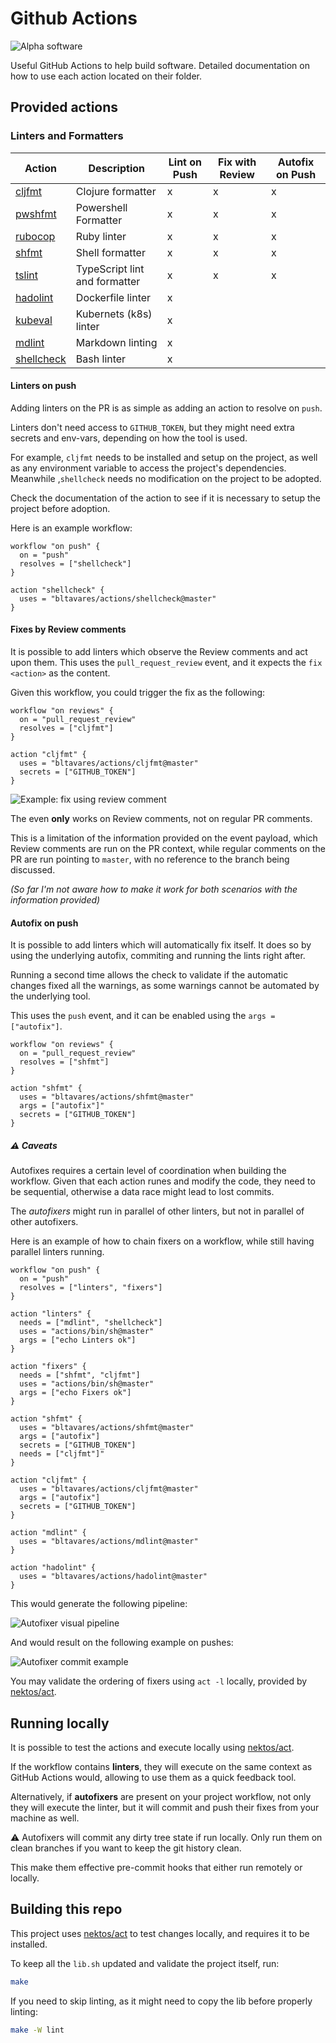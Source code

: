 # Github Actions

![Alpha software](https://img.shields.io/badge/stability-alpha-yellowgreen.svg)

Useful GitHub Actions to help build software.
Detailed documentation on how to use each action located on their folder.

## Provided actions

### Linters and Formatters

<!-- markdownlint-disable MD013 -->
| Action                   | Description                   | Lint on Push | Fix with Review | Autofix on Push |
|--------------------------|-------------------------------|--------------|-----------------|-----------------|
| [cljfmt](cljfmt)         | Clojure formatter             | x            | x               | x               |
| [pwshfmt](pwshfmt)       | Powershell Formatter          | x            | x               | x               |
| [rubocop](rubocop)       | Ruby linter                   | x            | x               | x               |
| [shfmt](shfmt)           | Shell formatter               | x            | x               | x               |
| [tslint](tslint)         | TypeScript lint and formatter | x            | x               | x               |
| [hadolint](hadolint)     | Dockerfile linter             | x            |                 |                 |
| [kubeval](kubeval)       | Kubernets (k8s) linter        | x            |                 |                 |
| [mdlint](mdlint)         | Markdown linting              | x            |                 |                 |
| [shellcheck](shellcheck) | Bash linter                   | x            |                 |                 |
<!-- markdownlint-enable MD013 -->

#### Linters on push

Adding linters on the PR is as simple as adding an action to resolve on `push`.

Linters don't need access to `GITHUB_TOKEN`, but they might need extra secrets
and env-vars, depending on how the tool is used.

For example, `cljfmt` needs to be installed and setup on the project, as well as
any environment variable to access the project's dependencies. Meanwhile
,`shellcheck` needs no modification on the project to be adopted.

Check the documentation of the action to see if it is necessary to setup the
project before adoption.

Here is an example workflow:

```hcl
workflow "on push" {
  on = "push"
  resolves = ["shellcheck"]
}

action "shellcheck" {
  uses = "bltavares/actions/shellcheck@master"
}
```

#### Fixes by Review comments

It is possible to add linters which observe the Review comments and act upon
them. This uses the `pull_request_review` event, and it expects the `fix
<action>` as the content.

Given this workflow, you could trigger the fix as the following:

```hcl
workflow "on reviews" {
  on = "pull_request_review"
  resolves = ["cljfmt"]
}

action "cljfmt" {
  uses = "bltavares/actions/cljfmt@master"
  secrets = ["GITHUB_TOKEN"]
}
```

![Example: fix using review comment](./docs/fix-using-review-comment.png)

The even **only** works on Review comments, not on regular PR comments.

This is a limitation of the information provided on the event payload, which
Review comments are run on the PR context, while regular comments on the PR are
run pointing to `master`, with no reference to the branch being discussed.

_(So far I'm not aware how to make it work for both scenarios with the
information provided)_

#### Autofix on push

It is possible to add linters which will automatically fix itself. It does so by
using the underlying autofix, commiting and running the lints right after.

Running a second time allows the check to validate if the automatic changes
fixed all the warnings, as some warnings cannot be automated by the underlying
tool.

This uses the `push` event, and it can be enabled using the `args = ["autofix"]`.

```hcl
workflow "on reviews" {
  on = "pull_request_review"
  resolves = ["shfmt"]
}

action "shfmt" {
  uses = "bltavares/actions/shfmt@master"
  args = ["autofix"]"
  secrets = ["GITHUB_TOKEN"]
}
```

##### :warning: Caveats

Autofixes requires a certain level of coordination when building the workflow.
Given that each action runes and modify the code, they need to be sequential,
otherwise a data race might lead to lost commits.

The _autofixers_ might run in parallel of other linters, but not in parallel of
other autofixers.

Here is an example of how to chain fixers on a workflow, while still having
parallel linters running.

```hcl
workflow "on push" {
  on = "push"
  resolves = ["linters", "fixers"]
}

action "linters" {
  needs = ["mdlint", "shellcheck"]
  uses = "actions/bin/sh@master"
  args = ["echo Linters ok"]
}

action "fixers" {
  needs = ["shfmt", "cljfmt"]
  uses = "actions/bin/sh@master"
  args = ["echo Fixers ok"]
}

action "shfmt" {
  uses = "bltavares/actions/shfmt@master"
  args = ["autofix"]
  secrets = ["GITHUB_TOKEN"]
  needs = ["cljfmt"]"
}

action "cljfmt" {
  uses = "bltavares/actions/cljfmt@master"
  args = ["autofix"]
  secrets = ["GITHUB_TOKEN"]
}

action "mdlint" {
  uses = "bltavares/actions/mdlint@master"
}

action "hadolint" {
  uses = "bltavares/actions/hadolint@master"
}
```

This would generate the following pipeline:

![Autofixer visual pipeline](docs/autofixer-visual-pipeline.png)

And would result on the following example on pushes:

![Autofixer commit example](docs/autofixer-commit-example.png)

You may validate the ordering of fixers using `act -l` locally, provided by
[nektos/act](https://github.com/nektos/act).

## Running locally

It is possible to test the actions and execute locally using
[nektos/act](https://github.com/nektos/act).

If the workflow contains **linters**, they will execute on the same context as
GitHub Actions would, allowing to use them as a quick feedback tool.

Alternatively, if **autofixers** are present on your project workflow, not only
they will execute the linter, but it will commit and push their fixes from your
machine as well.

:warning: Autofixers will commit any dirty tree state if run locally. Only run
them on clean branches if you want to keep the git history clean.

This make them effective pre-commit hooks that either run remotely or locally.

## Building this repo

This project uses [nektos/act](https://github.com/nektos/act) to test changes
locally, and requires it to be installed.

To keep all the `lib.sh` updated and validate the project itself, run:

```bash
make
```

If you need to skip linting, as it might need to copy the lib before properly linting:

```bash
make -W lint
```
